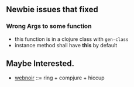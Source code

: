 
## Newbie issues that fixed

### Wrong Args to some function

- this function is in a clojure class with `gen-class`
- instance method shall have **this** by default


## Maybe Interested.

- [webnoir] ::= ring + compjure + hiccup

[webnoir]: http://webnoir.org/
